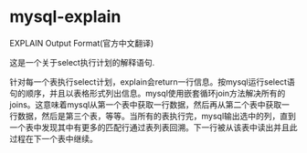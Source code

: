 # mysql-explain
EXPLAIN Output Format(官方中文翻译)

这是一个关于select执行计划的解释语句.

针对每一个表执行select计划，explain会return一行信息。按mysql运行select语句的顺序，并且以表格形式列出信息。mysql使用嵌套循环join方法解决所有的joins。这意味着mysql从第一个表中获取一行数据，然后再从第二个表中获取一行数据，然后是第三个表，等等。当所有的表执行完，mysql输出选中的列，直到一个表中发现其中有更多的匹配行通过表列表回溯。下一行被从该表中读出并且此过程在下一个表中继续。
